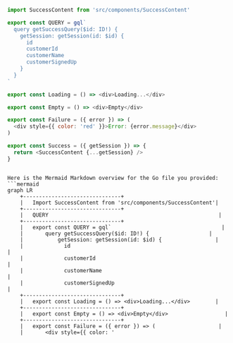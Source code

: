 ```js

import SuccessContent from 'src/components/SuccessContent'

export const QUERY = gql`
  query getSuccessQuery($id: ID!) {
    getSession: getSession(id: $id) {
      id
      customerId
      customerName
      customerSignedUp
    }
  }
`

export const Loading = () => <div>Loading...</div>

export const Empty = () => <div>Empty</div>

export const Failure = ({ error }) => (
  <div style={{ color: 'red' }}>Error: {error.message}</div>
)

export const Success = ({ getSession }) => {
  return <SuccessContent {...getSession} />
}


```

```mermaid

Here is the Mermaid Markdown overview for the Go file you provided:
```mermaid
graph LR
    +-------------------------------+
    |   Import SuccessContent from 'src/components/SuccessContent'|
    +-------------------------------+
    |   QUERY                                                      |
    +-------------------------------+
    |   export const QUERY = gql`                                   |
    |       query getSuccessQuery($id: ID!) {                   |
    |           getSession: getSession(id: $id) {                 |
    |             id                                                   |
    |             customerId                                          |
    |             customerName                                         |
    |             customerSignedUp                                      |
    +-------------------------------+
    |   export const Loading = () => <div>Loading...</div>        |
    +-------------------------------+
    |   export const Empty = () => <div>Empty</div>                  |
    +-------------------------------+
    |   export const Failure = ({ error }) => (                    |
    |       <div style={{ color: '

```
